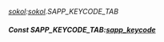 _[sokol](../../modules/sokol/sokol-module.md):[sokol](../../modules/sokol/sokol-module.md).SAPP\_KEYCODE\_TAB_
##### Const SAPP\_KEYCODE\_TAB:[sapp_keycode](../../modules/sokol/sokol-sapp_keycode.md)
